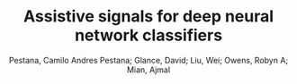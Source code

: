 ---
paperId: 4
author: Pestana, Camilo Andres Pestana; Glance, David; Liu, Wei; Owens, Robyn A; Mian, Ajmal
title: "Assistive signals for deep neural network classifiers"
pdf: 4_CameraReady_04.pdf
poster: 4_poster_04.png
pitch: https://youtu.be/6f803hsdbw4
type: Poster
topic: Explainable AI
category: Full Paper
link: --
conference: cvpr
year: 2021
tags: cvpr-2021
---